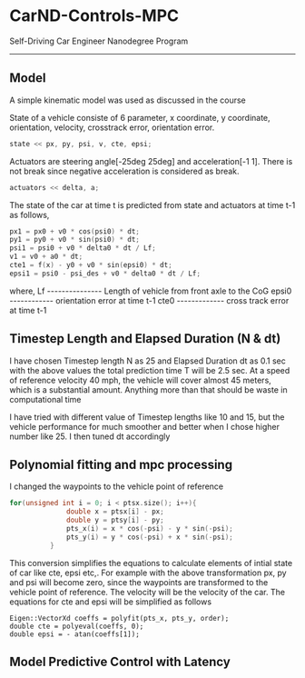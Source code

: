 # CarND-Controls-MPC
Self-Driving Car Engineer Nanodegree Program

---

## Model
A simple kinematic model was used as discussed in the course

State of a vehicle consiste of 6 parameter, x coordinate, y coordinate, orientation, velocity, crosstrack error, orientation error.
```c++
state << px, py, psi, v, cte, epsi;
```
Actuators are steering angle[-25deg 25deg] and acceleration[-1 1]. There is not break since negative acceleration is considered as break.
```c++
actuators << delta, a;
```
The state of the car at time t is predicted from state and actuators at time t-1 as follows,
```c++
px1 = px0 + v0 * cos(psi0) * dt;
py1 = py0 + v0 * sin(psi0) * dt;
psi1 = psi0 + v0 * delta0 * dt / Lf;
v1 = v0 + a0 * dt;
cte1 = f(x) - y0 + v0 * sin(epsi0) * dt;
epsi1 = psi0 - psi_des + v0 * delta0 * dt / Lf;
```
where, Lf --------------- Length of vehicle from front axle to the CoG
       epsi0 ------------ orientation error at time t-1
       cte0 ------------- cross track error at time t-1
       
       
## Timestep Length and Elapsed Duration (N & dt)
I have chosen Timestep length N as 25 and Elapsed Duration dt as 0.1 sec
with the above values the total prediction time T will be 2.5 sec. At a speed of reference velocity 40 mph, the vehicle will cover almost 45 meters, which is a substantial amount. Anything more than that should be waste in computational time

I have tried with different value of Timestep lengths like 10 and 15, but the vehicle performance for much smoother and better when I chose higher number like 25. I then tuned dt accordingly

## Polynomial fitting and mpc processing
I changed the waypoints to the vehicle point of reference
```c++
for(unsigned int i = 0; i < ptsx.size(); i++){
              double x = ptsx[i] - px;
              double y = ptsy[i] - py;
              pts_x(i) = x * cos(-psi) - y * sin(-psi);
              pts_y(i) = y * cos(-psi) + x * sin(-psi);
          }
```
This conversion simplifies the equations to calculate elements of intial state of car like cte, epsi etc,.
For example with the above transformation px, py and psi will become zero, since the waypoints are transformed to the vehicle point of reference. The velocity will be the velocity of the car. The equations for cte and epsi will be simplified as follows
```
Eigen::VectorXd coeffs = polyfit(pts_x, pts_y, order);
double cte = polyeval(coeffs, 0);
double epsi = - atan(coeffs[1]);
```

## Model Predictive Control with Latency
